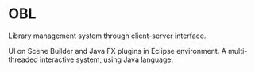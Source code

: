 # OBL
Library management system through client-server interface.

UI on Scene Builder and Java FX plugins in Eclipse environment.
A multi-threaded interactive system, using Java language.

